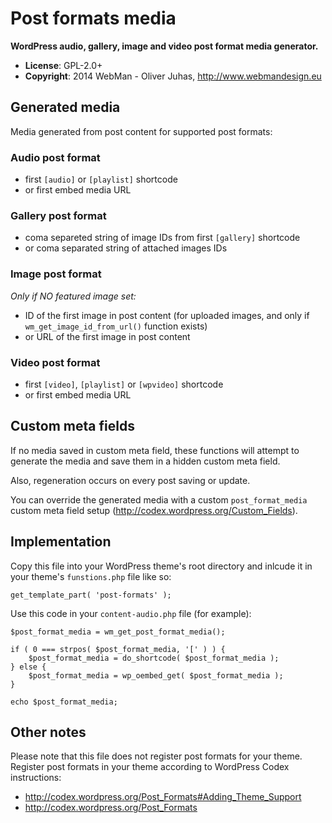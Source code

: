 # Post formats media

**WordPress audio, gallery, image and video post format media generator.**

* **License**: GPL-2.0+
* **Copyright**: 2014 WebMan - Oliver Juhas, http://www.webmandesign.eu

## Generated media

Media generated from post content for supported post formats:

### Audio post format

* first `[audio]` or `[playlist]` shortcode
* or first embed media URL

### Gallery post format

* coma separeted string of image IDs from first `[gallery]` shortcode
* or coma separated string of attached images IDs

### Image post format

*Only if NO featured image set:*
* ID of the first image in post content (for uploaded images, and only if `wm_get_image_id_from_url()` function exists)
* or URL of the first image in post content

### Video post format

* first `[video]`, `[playlist]` or `[wpvideo]` shortcode
* or first embed media URL

## Custom meta fields

If no media saved in custom meta field, these functions will attempt to generate the media and save them in a hidden custom meta field.

Also, regeneration occurs on every post saving or update.

You can override the generated media with a custom `post_format_media` custom meta field setup (http://codex.wordpress.org/Custom_Fields).

## Implementation

Copy this file into your WordPress theme's root directory and inlcude it in your theme's `funstions.php` file like so:

	get_template_part( 'post-formats' );

Use this code in your `content-audio.php` file (for example):

	$post_format_media = wm_get_post_format_media();

	if ( 0 === strpos( $post_format_media, '[' ) ) {
		$post_format_media = do_shortcode( $post_format_media );
	} else {
		$post_format_media = wp_oembed_get( $post_format_media );
	}

	echo $post_format_media;

## Other notes

Please note that this file does not register post formats for your theme. Register post formats in your theme according to WordPress Codex instructions:

* http://codex.wordpress.org/Post_Formats#Adding_Theme_Support
* http://codex.wordpress.org/Post_Formats